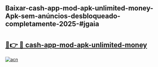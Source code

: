 ## Baixar-cash-app-mod-apk-unlimited-money-Apk-sem-anúncios-desbloqueado-completamente-2025-#jgaia

# <h2><a href="https://ainizakaria.my?title=cash-app-mod-apk-unlimited-money&ref=20M">🔗👉 🔴 cash-app-mod-apk-unlimited-money</a></h2>

[![acn](https://github.com/user-attachments/assets/0f9c940e-d8b0-45ae-aac7-cd30a18b3e1c)](https://ainizakaria.my?title=cash-app-mod-apk-unlimited-money&ref=20M)

